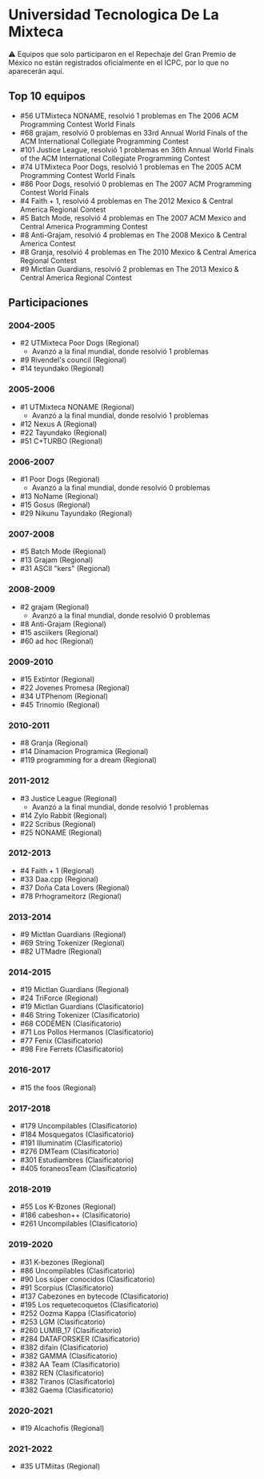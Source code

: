 # Universidad Tecnologica De La Mixteca

:warning: Equipos que solo participaron en el Repechaje del Gran Premio de México no están registrados oficialmente en el ICPC, por lo que no aparecerán aquí.

## Top 10 equipos

- #56 UTMixteca NONAME, resolvió 1 problemas en The 2006 ACM Programming Contest World Finals
- #68 grajam, resolvió 0 problemas en 33rd Annual World Finals of the ACM International Collegiate Programming Contest
- #101 Justice League, resolvió 1 problemas en 36th Annual World Finals of the ACM International Collegiate Programming Contest
- #74 UTMixteca Poor Dogs, resolvió 1 problemas en The 2005 ACM Programming Contest World Finals
- #86 Poor Dogs, resolvió 0 problemas en The 2007 ACM Programming Contest World Finals
- #4 Faith + 1, resolvió 4 problemas en The 2012 Mexico & Central America Regional Contest
- #5 Batch Mode, resolvió 4 problemas en The 2007 ACM Mexico and Central America Programming Contest
- #8 Anti-Grajam, resolvió 4 problemas en The 2008 Mexico & Central America Contest
- #8 Granja, resolvió 4 problemas en The 2010 Mexico & Central America Regional Contest
- #9 Mictlan Guardians, resolvió 2 problemas en The 2013 Mexico & Central America Regional Contest

## Participaciones

### 2004-2005

- #2 UTMixteca Poor Dogs (Regional)
  - Avanzó a la final mundial, donde resolvió 1 problemas
- #9 Rivendel's council (Regional)
- #14 teyundako (Regional)

### 2005-2006

- #1 UTMixteca NONAME (Regional)
  - Avanzó a la final mundial, donde resolvió 1 problemas
- #12 Nexus A (Regional)
- #22 Tayundako (Regional)
- #51 C+TURBO (Regional)

### 2006-2007

- #1 Poor Dogs (Regional)
  - Avanzó a la final mundial, donde resolvió 0 problemas
- #13 NoName (Regional)
- #15 Gosus (Regional)
- #29 Nikunu Tayundako (Regional)

### 2007-2008

- #5 Batch Mode (Regional)
- #13 Grajam (Regional)
- #31 ASCII "kers" (Regional)

### 2008-2009

- #2 grajam (Regional)
  - Avanzó a la final mundial, donde resolvió 0 problemas
- #8 Anti-Grajam (Regional)
- #15 asciikers (Regional)
- #60 ad hoc (Regional)

### 2009-2010

- #15 Extintor (Regional)
- #22 Jovenes Promesa (Regional)
- #34 UTPhenom (Regional)
- #45 Trinomio (Regional)

### 2010-2011

- #8 Granja (Regional)
- #14 Dinamacion Programica (Regional)
- #119 programming for a dream (Regional)

### 2011-2012

- #3 Justice League (Regional)
  - Avanzó a la final mundial, donde resolvió 1 problemas
- #14 Zylo Rabbit (Regional)
- #22 Scribus (Regional)
- #25 NONAME (Regional)

### 2012-2013

- #4 Faith + 1 (Regional)
- #33 Daa.cpp (Regional)
- #37 Doña Cata Lovers (Regional)
- #78 Prhogrameitorz (Regional)

### 2013-2014

- #9 Mictlan Guardians (Regional)
- #69 String Tokenizer (Regional)
- #82 UTMadre (Regional)

### 2014-2015

- #19 Mictlan  Guardians (Regional)
- #24 TriForce (Regional)
- #19 Mictlan Guardians (Clasificatorio)
- #46 String Tokenizer (Clasificatorio)
- #68 CODEMEN (Clasificatorio)
- #71 Los Pollos Hermanos (Clasificatorio)
- #77 Fenix (Clasificatorio)
- #98 Fire Ferrets (Clasificatorio)

### 2016-2017

- #15 the foos (Regional)

### 2017-2018

- #179 Uncompilables (Clasificatorio)
- #184 Mosquegatos (Clasificatorio)
- #191 Illuminatim (Clasificatorio)
- #276 DMTeam (Clasificatorio)
- #301 Estudiambres (Clasificatorio)
- #405 foraneosTeam (Clasificatorio)

### 2018-2019

- #55 Los K-Bzones (Regional)
- #186 cabeshon++ (Clasificatorio)
- #261 Uncompilables (Clasificatorio)

### 2019-2020

- #31 K-bezones (Regional)
- #86 Uncompilables (Clasificatorio)
- #90 Los súper conocidos (Clasificatorio)
- #91 Scorpius (Clasificatorio)
- #137 Cabezones en bytecode (Clasificatorio)
- #195 Los requetecoquetos (Clasificatorio)
- #252 Oozma Kappa (Clasificatorio)
- #253 LGM (Clasificatorio)
- #260 LUMIB_17 (Clasificatorio)
- #284 DATAFORSKER (Clasificatorio)
- #382 difain (Clasificatorio)
- #382 GAMMA (Clasificatorio)
- #382 AA Team (Clasificatorio)
- #382 REN (Clasificatorio)
- #382 Tiranos (Clasificatorio)
- #382 Gaema (Clasificatorio)

### 2020-2021

- #19 Alcachofis (Regional)

### 2021-2022

- #35 UTMiitas (Regional)



